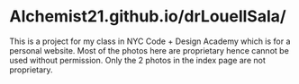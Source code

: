 # Alchemist21.github.io/drLouellSala/
This is a project for my class in NYC Code + Design Academy which is for a personal website. 
Most of the photos here are proprietary hence cannot be used without permission.
Only the 2 photos in the index page are not proprietary.



